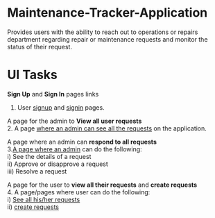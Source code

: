 # Maintenance-Tracker-Application
Provides users with the ability to reach out to operations or repairs department regarding repair or maintenance requests and monitor the status of their request.
# UI Tasks

**Sign Up** and **Sign In** pages links<br/>
1. User [signup](https://ruthnjeri.github.io/Maintenance-Tracker-Application/UI/signUp.html) and [signin](https://ruthnjeri.github.io/Maintenance-Tracker-Application/UI/signIn.html) pages.<br/>

A page for the admin to **View all user requests**<br/>
2. A page [where an admin can see all the requests](https://ruthnjeri.github.io/Maintenance-Tracker-Application/UI/AdminPage.html) on the application.<br/>

A page where an admin can **respond to all requests**<br/>
3.[A page where an admin](https://ruthnjeri.github.io/Maintenance-Tracker-Application/UI/AdminRespondRequests.html) can do the following:<br />
    i)   See the details of a request<br />
    ii)  Approve or disapprove a request<br />
    iii) Resolve a request<br />

A page for the user to **view all their requests** and **create requests**<br>
4. A page/pages where user can do the following:<br />
    i)   [See all his/her requests](https://ruthnjeri.github.io/Maintenance-Tracker-Application/UI/UserRequests.html)<br />
    ii)  [create requests](https://ruthnjeri.github.io/Maintenance-Tracker-Application/UI/CreateRequest.html)<br />
